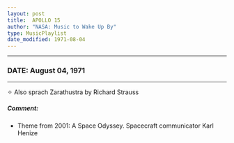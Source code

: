 ```yaml
---
layout: post
title:  APOLLO 15
author: "NASA: Music to Wake Up By"
type: MusicPlaylist
date_modified: 1971-08-04
---
```


----
### DATE: August 04, 1971
----
✧ Also sprach Zarathustra by Richard Strauss

##### Comment:
* Theme from 2001: A Space Odyssey. Spacecraft communicator Karl Henize
